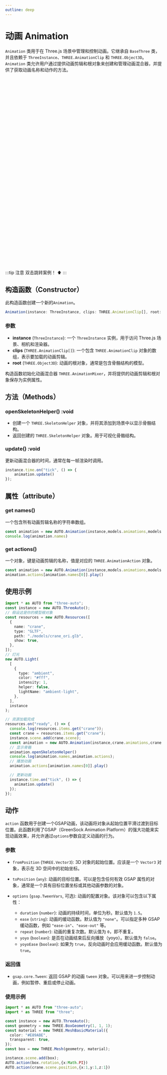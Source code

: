 ```yaml
---
outline: deep
---
```

# 动画 Animation

`Animation` 类用于在 Three.js 场景中管理和控制动画。它继承自 `BaseThree` 类，并且依赖于 `ThreeInstance`、`THREE.AnimationClip` 和 `THREE.Object3D`。`Animation` 类允许用户通过提供动画剪辑和根对象来创建和管理动画混合器，并提供了获取动画名称和动作的方法。

<div @dblclick="navLink" style="width:100%;height:600px;position:relative">
    <canvas id="_scene" />
</div>

<script setup lang="ts">
import * as AUTO from "three-auto";
import {ref,onMounted} from 'vue'

const navLink = () => {
  console.log(111)
}
onMounted(() => {
const instance = new AUTO.ThreeAuto(undefined, {size: {type: 'parent'}});
const resources = new AUTO.Resources([
  {
    name: "crane",
    type: "GLTF",
    path: "/three-auto/models/crane_ori.glb",
    show: true,
  },
]);
new AUTO.Light(
  [
    {
      type: "ambient",
      color: "#fff",
      intensity: 1,
      helper: false,
      lightName: "ambient-light",
    },
  ],
  instance
);
resources.on("ready", () => {
  // console.log(resources.items.get("crane"));
  const crane = resources.items.get("crane");
  instance.scene.add(crane.scene);
  instance._camera.position.x = 6
  const animation = new AUTO.Animation(instance,crane.animations,crane.scene)
  AUTO.action(crane.scene.rotation,{x:Math.PI})
  AUTO.action(crane.scene.rotation,{y:Math.PI})
  AUTO.action(crane.scene.rotation,{z:Math.PI})
  AUTO.action(crane.scene.position,{x:1})
  AUTO.action(crane.scene.position,{y:1})
  AUTO.action(crane.scene.position,{z:1})
  animation.openSkeletonHelper()
  // console.log(animation.names,animation.actions);
  animation.actions[animation.names[0]].play()
  instance.time.on("tick", () => {
    animation.update()
  });
});
})

</script>

:::tip 注意
双击跳转案例！ ⬆️
:::

## 构造函数（Constructor）
此构造函数创建一个新的`Animation`。

```typescript
Animation(instance: ThreeInstance, clips: THREE.AnimationClip[], root: THREE.Object3D)
```
### 参数
- **instance** (`ThreeInstance`): 一个 `ThreeInstance` 实例，用于访问 Three.js 场景、相机和渲染器。
- **clips** (`THREE.AnimationClip[]`): 一个包含 `THREE.AnimationClip` 对象的数组，表示要加载的动画剪辑。
- **root** (`THREE.Object3D`): 动画的根对象，通常是包含骨骼结构的模型。

构造函数初始化动画混合器 `THREE.AnimationMixer`，并将提供的动画剪辑和根对象保存为实例属性。


## 方法（Methods）

### openSkeletonHelper() :void

- 创建一个 `THREE.SkeletonHelper` 对象，并将其添加到场景中以显示骨骼结构。
- 返回创建的 `THREE.SkeletonHelper` 对象。用于可视化骨骼结构。

### update() :void
更新动画混合器的时间，通常在每一帧渲染时调用。

```typescript
instance.time.on("tick", () => {
    animation.update()
});
```

## 属性（attribute）

### get names()

一个包含所有动画剪辑名称的字符串数组。

```typescript
const animation = new AUTO.Animation(instance,models.animations,models.scene)
console.log(animation.names)
```

### get actions()
一个对象，键是动画剪辑的名称，值是对应的 `THREE.AnimationAction` 对象。

```typescript
const animation = new AUTO.Animation(instance,models.animations,models.scene)
animation.actions[animation.names[0]].play()
```

## 使用示例

```typescript
import * as AUTO from "three-auto";
const instance = new AUTO.ThreeAuto();
// 假设这是你的模型根对象
const resources = new AUTO.Resources([
  {
    name: "crane",
    type: "GLTF",
    path: "./models/crane_ori.glb",
    show: true,
  },
]);
// 灯光
new AUTO.Light(
  [
    {
      type: "ambient",
      color: "#fff",
      intensity: 1,
      helper: false,
      lightName: "ambient-light",
    },
  ],
  instance
);

// 资源加载完成
resources.on("ready", () => {
  console.log(resources.items.get("crane"));
  const crane = resources.items.get("crane");
  instance.scene.add(crane.scene);
  const animation = new AUTO.Animation(instance,crane.animations,crane.scene)
  // 显示骨骼
  animation.openSkeletonHelper()
  console.log(animation.names,animation.actions);
  // 播放动画   
  animation.actions[animation.names[0]].play()

  // 更新动画
  instance.time.on("tick", () => {
    animation.update()
  });
});
```


## 动作

`action` 函数用于创建一个GSAP动画，该动画将对象从起始位置平滑过渡到目标位置。此函数利用了GSAP（GreenSock Animation Platform）的强大功能来实现动画效果，并允许通过`options`参数自定义动画的行为。

### 参数

- `fromPosition` (`THREE.Vector3`): 3D 对象的起始位置。应该是一个 `Vector3` 对象，表示在 3D 空间中的初始坐标。
  
- `toPosition` (`any`): 动画的目标位置。可以是包含任何有效 GSAP 属性的对象，通常是一个具有目标位置坐标或其他动画参数的对象。

- `options` (`gsap.TweenVars`, 可选): 动画的配置对象。该对象可以包含以下属性：
  
  - `duration` (`number`): 动画的持续时间，单位为秒。默认值为 `1.5`。
  - `ease` (`string`): 动画的缓动函数。默认值为 `"none"`。可以指定多种 GSAP 缓动函数，例如 `"ease-in"`、`"ease-out"` 等。
  - `repeat` (`number`): 动画的重复次数。默认值为 `0`，即不重复。
  - `yoyo` (`boolean`): 是否在动画结束后反向播放（yoyo）。默认值为 `false`。
  - `yoyoEase` (`boolean`): 如果为 `true`，反向动画时会应用缓动函数。默认值为 `true`。

### 返回值

- `gsap.core.Tween`: 返回 GSAP 的动画 `tween` 对象。可以用来进一步控制动画，例如暂停、重启或停止动画。

### 使用示例

```typescript
import * as AUTO from "three-auto";
import * as THREE from "three";

const instance = new AUTO.ThreeAuto();
const geometry = new THREE.BoxGeometry(1, 1, 1);
const material = new THREE.MeshBasicMaterial({
  color: "#E89ABE",
  transparent: true,
});
const box = new THREE.Mesh(geometry, material);

instance.scene.add(box);
AUTO.action(box.rotation,{x:Math.PI})
AUTO.action(crane.scene.position,{x:1,y:1,z:1})

```
